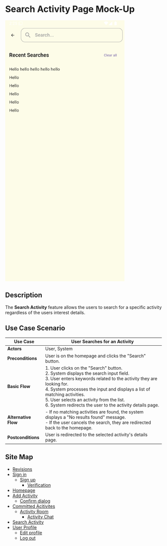 # Search Activity Page Mock-Up
![sign-in.png](https://github.com/jbcabs14/Hiraya/blob/main/img/search_activity_page.png)
## Description
The **Search Activity** feature allows the users to search for a specific activity regardless of the users interest details.

## Use Case Scenario

| Use Case        | User Searches for an Activity                                                          |
|-----------------|----------------------------------------------------------------------------------------|
| **Actors**      | User, System                                                                           |
| **Preconditions** | User is on the homepage and clicks the "Search" button.                               |
| **Basic Flow**  | 1. User clicks on the "Search" button.<br> 2. System displays the search input field.<br> 3. User enters keywords related to the activity they are looking for.<br> 4. System processes the input and displays a list of matching activities.<br> 5. User selects an activity from the list.<br> 6. System redirects the user to the activity details page.                              |
| **Alternative Flow** | - If no matching activities are found, the system displays a "No results found" message.<br> - If the user cancels the search, they are redirected back to the homepage.         |
| **Postconditions** | User is redirected to the selected activity's details page.                          |

## Site Map

- [Revisions](https://github.com/jbcabs14/Hiraya/blob/main/README.md)
- [Sign in](sign-in.md)
  * [Sign up](sign-up.md)
    * [Verification](verification.md)
- [Homepage](homepage.md)
- [Add Activity](add-activity.md)
   * [Confirm dialog](confirm-dialog.md)
- [Committed Acitivites](committed-activities.md)
  * [Activity Room](activity-room.md)
    * [Activity Chat](activity-chat.md)
- [Search Activity](search-activity.md)
- [User Profile](user-profile.md)
  * [Edit profile](edit-profile.md)
  * [Log out](log-out.md)

